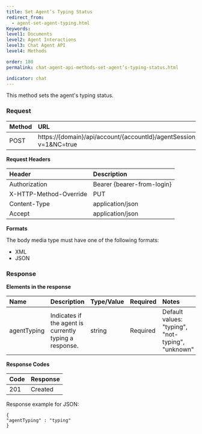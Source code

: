 ```yaml
---
title: Set Agent’s Typing Status
redirect_from:
  - agent-set-agent-typing.html
Keywords:
level1: Documents
level2: Agent Interactions
level3: Chat Agent API
level4: Methods

order: 180
permalink: chat-agent-api-methods-set-agent’s-typing-status.html

indicator: chat
---
```


This method sets the agent's typing status.

### Request

| Method | URL |
| :--- | :--- |
| POST | https://{domain}/api/account/{accountId}/agentSession/{agentSessionId}/chat/{chatId}/info/agentTyping?v=1&NC=true| 
**Request Headers**

| Header | Description |
| :--- | :--- |
| Authorization| Bearer {bearer-from-login} |
| X-HTTP-Method-Override | PUT |
| Content-Type | application/json |
| Accept | application/json |

**Formats**

The body media type must have one of the following formats:

- XML
- JSON

### Response

**Elements in the response**

| Name | Description | Type/Value | Required | Notes |
| :--- | :--- | :--- | :--- | :--- |
| agentTyping | Indicates if the agent is currently typing a response. | string | Required | Default values: "typing", "not-typing", "unknown" |

**Response Codes**

| Code | Response | 
| :--- | :--- |
| 201 | Created |

Response example for JSON:

    {
    "agentTyping" : "typing"
    }
